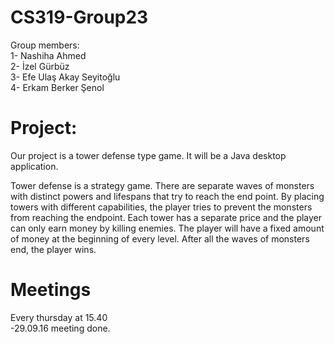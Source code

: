 # CS319-Group23

Group members:  
1- Nashiha Ahmed  
2- İzel Gürbüz  
3- Efe Ulaş Akay Seyitoğlu  
4- Erkam Berker Şenol  

# Project:
Our project is a tower defense type game. It will  be a Java desktop application. 

Tower defense is a strategy game. There are separate waves of monsters with distinct powers and lifespans that try to  reach the end point.  By placing  towers with different capabilities, the player tries to prevent the  monsters from reaching the endpoint.  Each tower has a separate price and  the player can only earn money by killing enemies.  The player will have a fixed amount of money at the beginning of every level.  After all the waves  of monsters end,  the player wins. 


# Meetings
Every thursday at 15.40  
-29.09.16 meeting done.
